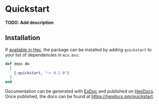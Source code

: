 # Quickstart

**TODO: Add description**

## Installation

If [available in Hex](https://hex.pm/docs/publish), the package can be installed
by adding `quickstart` to your list of dependencies in `mix.exs`:

```elixir
def deps do
  [
    {:quickstart, "~> 0.1.0"}
  ]
end
```

Documentation can be generated with [ExDoc](https://github.com/elixir-lang/ex_doc)
and published on [HexDocs](https://hexdocs.pm). Once published, the docs can
be found at <https://hexdocs.pm/quickstart>.

